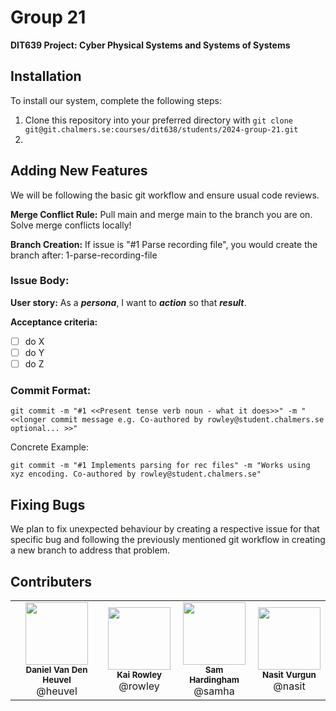 # Group 21
**DIT639 Project: Cyber Physical Systems and Systems of Systems**

## Installation
To install our system, complete the following steps:

1. Clone this repository into your preferred directory with ```git clone git@git.chalmers.se:courses/dit638/students/2024-group-21.git```
2. 

## Adding New Features
We will be following the basic git workflow and ensure usual code reviews.

**Merge Conflict Rule:**
Pull main and merge main to the branch you are on. Solve merge conflicts locally!

**Branch Creation:**
If issue is "#1 Parse recording file", you would create the branch after:
1-parse-recording-file

### Issue Body:
**User story:**
As a ___persona___, I want to ___action___ so that ___result___.

**Acceptance criteria:**
- [ ] do X
- [ ] do Y
- [ ] do Z

### Commit Format:
```
git commit -m "#1 <<Present tense verb noun - what it does>>" -m "<<longer commit message e.g. Co-authored by rowley@student.chalmers.se optional... >>"
```
Concrete Example:
```
git commit -m "#1 Implements parsing for rec files" -m "Works using xyz encoding. Co-authored by rowley@student.chalmers.se"
```

## Fixing Bugs
We plan to fix unexpected behaviour by creating a respective issue for that specific bug and following the previously mentioned git workflow in creating a new branch to address that problem.

## Contributers
<table>
  <tr>
    <td align="center"><img src="https://secure.gravatar.com/avatar/3056b6827d3d959ea87306c4d2dd0c6a?s=800&d=identicon" width="100px;"/><br/><sub><b>Daniel Van Den Heuvel</b></sub><br>@heuvel</td>
    <td align="center"><img src="https://secure.gravatar.com/avatar/3271ba4e481b7c393b650b96a17344d0?s=800&d=identicon" width="100px;"/><br/><sub><b>Kai Rowley</b></sub><br>@rowley</td>
    <td align="center"><img src="https://secure.gravatar.com/avatar/82899676cb5f15c859ed9bd18921b3033716285c1331ed8406c725e91f95bd80?s=800&d=identicon" width="100px;"/><br/><sub><b>Sam Hardingham</b></sub><br>@samha</td>
    <td align="center"><img src="https://git.chalmers.se/uploads/-/system/user/avatar/3455/avatar.png?width=400" width="100px;"/><br/><sub><b>Nasit Vurgun</b></sub><br>@nasit</td>
  </tr>
 </table> 
